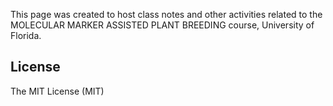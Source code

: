 
This page was created to host class notes and other activities related to the  MOLECULAR MARKER ASSISTED PLANT BREEDING course, University of Florida.

## License
The MIT License (MIT)

